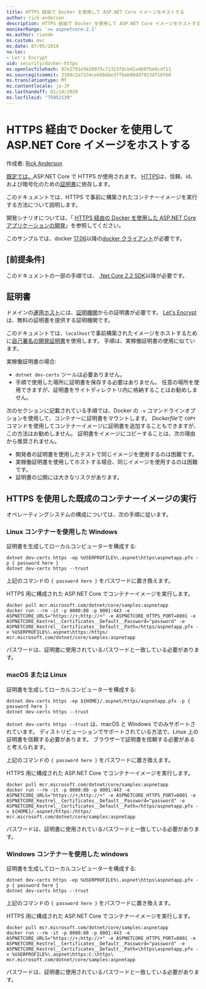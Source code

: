 ```yaml
---
title: HTTPS 経由で Docker を使用して ASP.NET Core イメージをホストする
author: rick-anderson
description: HTTPS 経由で Docker を使用して ASP.NET Core イメージをホストする方法について説明します。
monikerRange: '>= aspnetcore-2.1'
ms.author: riande
ms.custom: mvc
ms.date: 07/05/2019
no-loc:
- Let's Encrypt
uid: security/docker-https
ms.openlocfilehash: 07e2791e5b26975c71323f8cb41a4b0fbe0cdf11
ms.sourcegitcommit: 2388c2a7334ce66b6be3ffbab06dd7923df18f60
ms.translationtype: MT
ms.contentlocale: ja-JP
ms.lasthandoff: 01/14/2020
ms.locfileid: "75952139"
---
```

# <a name="hosting-aspnet-core-images-with-docker-over-https"></a>HTTPS 経由で Docker を使用して ASP.NET Core イメージをホストする

作成者: [Rick Anderson](https://twitter.com/RickAndMSFT)

[既定では、](/aspnet/core/security/enforcing-ssl)ASP.NET Core で HTTPS が使用されます。 [HTTPS](https://en.wikipedia.org/wiki/HTTPS)は、信頼、id、および暗号化のための[証明書](https://en.wikipedia.org/wiki/Public_key_certificate)に依存します。

このドキュメントでは、HTTPS で事前に構築されたコンテナーイメージを実行する方法について説明します。

開発シナリオについては、「 [HTTPS 経由の Docker を使用した ASP.NET Core アプリケーションの開発](https://github.com/dotnet/dotnet-docker/blob/master/samples/aspnetapp/aspnetcore-docker-https-development.md)」を参照してください。

このサンプルでは、docker [17.06](https://docs.docker.com/release-notes/docker-ce)以降の[docker クライアント](https://www.docker.com/products/docker)が必要です。

## <a name="prerequisites"></a>[前提条件]

このドキュメントの一部の手順では、 [.Net Core 2.2 SDK](https://www.microsoft.com/net/download)以降が必要です。

## <a name="certificates"></a>証明書

ドメインの[運用ホスト](https://blogs.msdn.microsoft.com/webdev/2017/11/29/configuring-https-in-asp-net-core-across-different-platforms/)には、[証明機関](https://wikipedia.org/wiki/Certificate_authority)からの証明書が必要です。 [Let's Encrypt](https://letsencrypt.org/)は、無料の証明書を提供する証明機関です。

このドキュメントでは、`localhost`で事前構築されたイメージをホストするために[自己署名の開発証明書](https://en.wikipedia.org/wiki/Self-signed_certificate)を使用します。 手順は、実稼働証明書の使用に似ています。

実稼働証明書の場合:

* `dotnet dev-certs` ツールは必要ありません。
* 手順で使用した場所に証明書を保存する必要はありません。 任意の場所を使用できますが、証明書をサイトディレクトリ内に格納することはお勧めしません。

次のセクションに記載されている手順では、Docker の `-v` コマンドラインオプションを使用して、コンテナーに証明書をマウントします。 *Dockerfile*で `COPY` コマンドを使用してコンテナーイメージに証明書を追加することもできますが、この方法はお勧めしません。 証明書をイメージにコピーすることは、次の理由から推奨されません。

* 開発者の証明書を使用したテストで同じイメージを使用するのは困難です。
* 実稼働証明書を使用してホストする場合、同じイメージを使用するのは困難です。
* 証明書の公開には大きなリスクがあります。

## <a name="running-pre-built-container-images-with-https"></a>HTTPS を使用した既成のコンテナーイメージの実行

オペレーティングシステムの構成については、次の手順に従います。

### <a name="windows-using-linux-containers"></a>Linux コンテナーを使用した Windows

証明書を生成してローカルコンピューターを構成する:

```dotnetcli
dotnet dev-certs https -ep %USERPROFILE%\.aspnet\https\aspnetapp.pfx -p { password here }
dotnet dev-certs https --trust
```

上記のコマンドの `{ password here }` をパスワードに置き換えます。

HTTPS 用に構成された ASP.NET Core でコンテナーイメージを実行します。

```console
docker pull mcr.microsoft.com/dotnet/core/samples:aspnetapp
docker run --rm -it -p 8000:80 -p 8001:443 -e ASPNETCORE_URLS="https://+;http://+" -e ASPNETCORE_HTTPS_PORT=8001 -e ASPNETCORE_Kestrel__Certificates__Default__Password="password" -e ASPNETCORE_Kestrel__Certificates__Default__Path=/https/aspnetapp.pfx -v %USERPROFILE%\.aspnet\https:/https/ mcr.microsoft.com/dotnet/core/samples:aspnetapp
```

パスワードは、証明書に使用されているパスワードと一致している必要があります。

### <a name="macos-or-linux"></a>macOS または Linux

証明書を生成してローカルコンピューターを構成する:

```dotnetcli
dotnet dev-certs https -ep ${HOME}/.aspnet/https/aspnetapp.pfx -p { password here }
dotnet dev-certs https --trust
```

`dotnet dev-certs https --trust` は、macOS と Windows でのみサポートされています。 ディストリビューションでサポートされている方法で、Linux 上の証明書を信頼する必要があります。 ブラウザーで証明書を信頼する必要があると考えられます。

上記のコマンドの `{ password here }` をパスワードに置き換えます。

HTTPS 用に構成された ASP.NET Core でコンテナーイメージを実行します。

```console
docker pull mcr.microsoft.com/dotnet/core/samples:aspnetapp
docker run --rm -it -p 8000:80 -p 8001:443 -e ASPNETCORE_URLS="https://+;http://+" -e ASPNETCORE_HTTPS_PORT=8001 -e ASPNETCORE_Kestrel__Certificates__Default__Password="password" -e ASPNETCORE_Kestrel__Certificates__Default__Path=/https/aspnetapp.pfx -v ${HOME}/.aspnet/https:/https/ mcr.microsoft.com/dotnet/core/samples:aspnetapp
```

パスワードは、証明書に使用されているパスワードと一致している必要があります。

### <a name="windows-using-windows-containers"></a>Windows コンテナーを使用した windows

証明書を生成してローカルコンピューターを構成する:

```dotnetcli
dotnet dev-certs https -ep %USERPROFILE%\.aspnet\https\aspnetapp.pfx -p { password here }
dotnet dev-certs https --trust
```

上記のコマンドの `{ password here }` をパスワードに置き換えます。

HTTPS 用に構成された ASP.NET Core でコンテナーイメージを実行します。

```console
docker pull mcr.microsoft.com/dotnet/core/samples:aspnetapp
docker run --rm -it -p 8000:80 -p 8001:443 -e ASPNETCORE_URLS="https://+;http://+" -e ASPNETCORE_HTTPS_PORT=8001 -e ASPNETCORE_Kestrel__Certificates__Default__Password="password" -e ASPNETCORE_Kestrel__Certificates__Default__Path=\https\aspnetapp.pfx -v %USERPROFILE%\.aspnet\https:C:\https\ mcr.microsoft.com/dotnet/core/samples:aspnetapp
```

パスワードは、証明書に使用されているパスワードと一致している必要があります。
